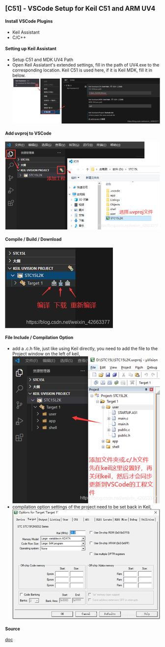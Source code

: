 ## [C51] - VSCode Setup for Keil C51 and ARM UV4

#### Install VSCode Plugins 
* Keil Assistant
* C/C++

#### Setting up Keil Assistant
* Setup C51 and MDK UV4 Path
* Open Keil Assiatant's extended settings, fill in the path of UV4.exe to the corresponding location. Keil C51 is used here, if it is Keil MDK, fill it in below.
![](../assets/img/keil_assistant_path.png)

#### Add uvproj to VSCode
![](../assets/img/keil_assistant_open_proj.png)


#### Compile / Build / Download

![](../assets/img/keil_assistant_compile.png)



#### File Include / Compilation Option
* add a .c.h file, just like using Keil directly, you need to add the file to the Project window on the left of keil,
![](../assets/img/keil_assistant_file_include.png)
*  compilation option settings of the project need to be set back in Keil,
![](../assets/img/keil_assistant_compile_option.png)
#### Source
[doc](https://www.codetd.com/en/article/12109341)